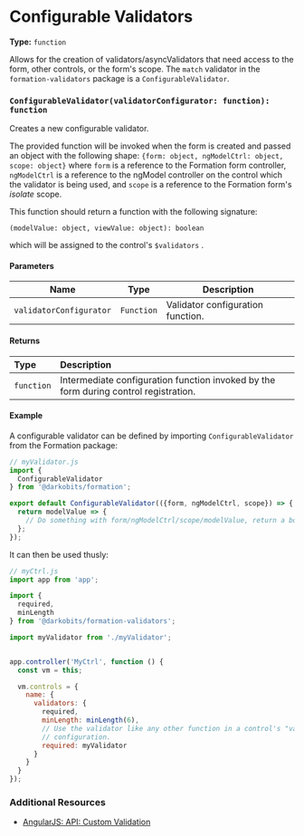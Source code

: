 # Configurable Validators

**Type:** `function`

Allows for the creation of validators/asyncValidators that need access to the form, other controls, or the form's scope. The `match` validator in the `formation-validators` package is a `ConfigurableValidator`.

### `ConfigurableValidator(validatorConfigurator: function): function`

Creates a new configurable validator.

The provided function will be invoked when the form is created and passed an object with the following shape: `{form: object, ngModelCtrl: object, scope: object}` where `form` is a reference to the Formation form controller, `ngModelCtrl` is a reference to the ngModel controller on the control which the validator is being used, and `scope` is a reference to the Formation form's _isolate_ scope.

This function should return a function with the following signature:

`(modelValue: object, viewValue: object): boolean`

which will be assigned to the control's `$validators` .

#### **Parameters**

| Name | Type | Description |
| --- | --- | --- |
| `validatorConfigurator` | `Function` | Validator configuration function. |

#### **Returns**

| Type | Description |
| :--- | :--- |
| `function` | Intermediate configuration function invoked by the form during control registration. |

#### **Example**

A configurable validator can be defined by importing `ConfigurableValidator` from the Formation package:

```js
// myValidator.js
import {
  ConfigurableValidator
} from '@darkobits/formation';

export default ConfigurableValidator(({form, ngModelCtrl, scope}) => {
  return modelValue => {
    // Do something with form/ngModelCtrl/scope/modelValue, return a boolean.
  };
});
```

It can then be used thusly:

```js
// myCtrl.js
import app from 'app';

import {
  required,
  minLength
} from '@darkobits/formation-validators';

import myValidator from './myValidator';


app.controller('MyCtrl', function () {
  const vm = this;

  vm.controls = {
    name: {
      validators: {
        required,
        minLength: minLength(6),
        // Use the validator like any other function in a control's "validators"
        // configuration.
        required: myValidator
      }
    }
  }
});
```

### Additional Resources

* [AngularJS: API: Custom Validation](https://docs.angularjs.org/guide/forms#custom-validation)



